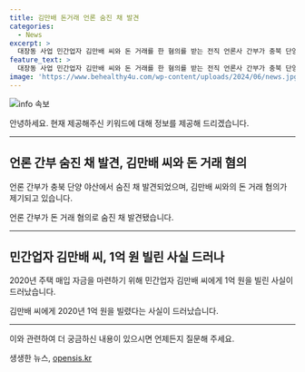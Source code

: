 ```yaml
---
title: 김만배 돈거래 언론 숨진 채 발견
categories:
  - News
excerpt: >
  대장동 사업 민간업자 김만배 씨와 돈 거래를 한 혐의를 받는 전직 언론사 간부가 충북 단양 야산에서 숨진 채 발견됐습니다. 2020년 주택을 매입할 자금을 마련하기 위해 김씨에게 1억 원을 빌린 사실이 드러나 검찰 수사를 받아왔는데, 그동안 기사 청탁에 대한 대가가 아니라며 혐의를 부인해 왔습니다.
feature_text: >
  대장동 사업 민간업자 김만배 씨와 돈 거래를 한 혐의를 받는 전직 언론사 간부가 충북 단양 야산에서 숨진 채 발견됐습니다. 2020년 주택을 매입할 자금을 마련하기 위해 김씨에게 1억 원을 빌린 사실이 드러나 검찰 수사를 받아왔는데, 그동안 기사 청탁에 대한 대가가 아니라며 혐의를 부인해 왔습니다.
image: 'https://www.behealthy4u.com/wp-content/uploads/2024/06/news.jpg'
---
```


<p><img src="https://www.behealthy4u.com/wp-content/uploads/2024/06/news.jpg" alt="info 속보" /></p>

<p>안녕하세요. 현재 제공해주신 키워드에 대해 정보를 제공해 드리겠습니다.</p>

<hr />

<h2 data-ke-size="size26">언론 간부 숨진 채 발견, 김만배 씨와 돈 거래 혐의</h2>

<p>언론 간부가 충북 단양 야산에서 숨진 채 발견되었으며, 김만배 씨와의 돈 거래 혐의가 제기되고 있습니다.</p>

<p data-ke-size="size16">언론 간부가 돈 거래 혐의로 숨진 채 발견됐습니다.</p>

<hr />

<h2 data-ke-size="size26">민간업자 김만배 씨, 1억 원 빌린 사실 드러나</h2>

<p>2020년 주택 매입 자금을 마련하기 위해 민간업자 김만배 씨에게 1억 원을 빌린 사실이 드러났습니다.</p>

<p data-ke-size="size16">김만배 씨에게 2020년 1억 원을 빌렸다는 사실이 드러났습니다.</p>

<hr />

<p>이와 관련하여 더 궁금하신 내용이 있으시면 언제든지 질문해 주세요.</p>
생생한 뉴스, <a href="https://opensis.kr" rel="dofollow">opensis.kr</a>


